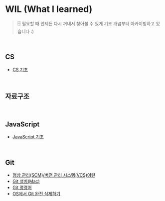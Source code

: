 # WIL (What I learned)
> 🗄️ 필요할 때 언제든 다시 꺼내서 찾아볼 수 있게 기초 개념부터 아카이빙하고 있습니다 :)

<br>

## CS
- [CS 기초](https://github.com/jacenam/WIL-archive/tree/main/CS)

<br>

## 자료구조

<br>

## JavaScript
- [JavaScript 기초](https://github.com/jacenam/WIL/tree/main/JavaScript)

<br>

## Git
- [형상 관리(SCM)/버전 관리 시스템(VCS)이란](https://github.com/jacenam/WIL-archive/blob/main/Git/%EB%B2%84%EC%A0%84%EA%B4%80%EB%A6%AC%EB%9E%80.md)
- [Git 설치(Mac)]()
- [Git 명령어](https://github.com/jacenam/WIL-archive/blob/main/Git/Git%20%EB%AA%85%EB%A0%B9%EC%96%B4.md)
- [OS에서 Git 완전 삭제하기](https://github.com/jacenam/WIL-archive/blob/main/Git/OS%EC%97%90%EC%84%9C%20Git%20%EC%99%84%EC%A0%84%20%EC%82%AD%EC%A0%9C%ED%95%98%EA%B8%B0.md)
